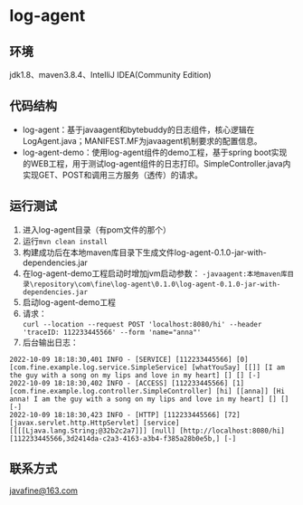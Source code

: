 # log-agent 
## 环境
jdk1.8、maven3.8.4、IntelliJ IDEA(Community Edition)
## 代码结构
* log-agent：基于javaagent和bytebuddy的日志组件，核心逻辑在LogAgent.java；MANIFEST.MF为javaagent机制要求的配置信息。
* log-agent-demo：使用log-agent组件的demo工程，基于spring boot实现的WEB工程，用于测试log-agent组件的日志打印。SimpleController.java内实现GET、POST和调用三方服务（透传）的请求。
## 运行测试
1. 进入log-agent目录（有pom文件的那个）
2. 运行`mvn clean install`
3. 构建成功后在本地maven库目录下生成文件log-agent-0.1.0-jar-with-dependencies.jar 
4. 在log-agent-demo工程启动时增加jvm启动参数：
`-javaagent:本地maven库目录\repository\com\fine\log-agent\0.1.0\log-agent-0.1.0-jar-with-dependencies.jar`
5. 启动log-agent-demo工程
6. 请求：  
`curl --location --request POST 'localhost:8080/hi' --header 'traceID: 112233445566' --form 'name="anna"'`
7. 后台输出日志：
~~~
2022-10-09 18:18:30,401 INFO - [SERVICE] [112233445566] [0] [com.fine.example.log.service.SimpleService] [whatYouSay] [[]] [I am the guy with a song on my lips and love in my heart] [] [] [-]
2022-10-09 18:18:30,402 INFO - [ACCESS] [112233445566] [1] [com.fine.example.log.controller.SimpleController] [hi] [[anna]] [Hi anna! I am the guy with a song on my lips and love in my heart] [] [] [-]
2022-10-09 18:18:30,423 INFO - [HTTP] [112233445566] [72] [javax.servlet.http.HttpServlet] [service] [[[[Ljava.lang.String;@32b2c2a7]]] [null] [http://localhost:8080/hi] [112233445566,3d2414da-c2a3-4163-a3b4-f385a28b0e5b,] [-]
~~~
## 联系方式
javafine@163.com
